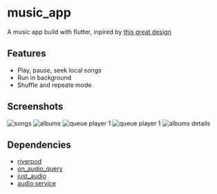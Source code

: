 
# music_app

A music app build with flutter, inpired by [this great design](https://dribbble.com/shots/9173692-Music-App)



## Features

- Play, pause, seek local songs
- Run in background
- Shuffle and repeate mode


## Screenshots

![songs](screenshots\sc_home_songs.png)
![albums](screenshots\sc_home_albums.png)
![queue player 1](screenshots\sc_queue_player1.png)
![queue player 1](screenshots\sc_queue_player2.png)
![albums details](screenshots\sc_album_details.png)


## Dependencies

- [riverpod](https://pub.dev/packages/flutter_riverpod)
- [on_audio_query](https://pub.dev/packages/on_audio_query)
- [just_audio](https://pub.dev/packages/just_audio)
- [audio service](https://pub.dev/packages/audio_service)

